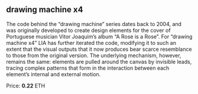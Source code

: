 ## drawing machine x4

The code behind the “drawing machine” series dates back to 2004, and was originally developed to create design elements for the cover of Portuguese musician Vitor Joaquim’s album “A Rose is a Rose”. For “drawing machine x4” LIA has further iterated the code, modifying it to such an extent that the visual outputs that it now produces bear scarce resemblance to those from the original version. The underlying mechanism, however, remains the same: elements are pulled around the canvas by invisible leads, tracing complex patterns that form in the interaction between each element’s internal and external motion.


Price: **0.22** ETH